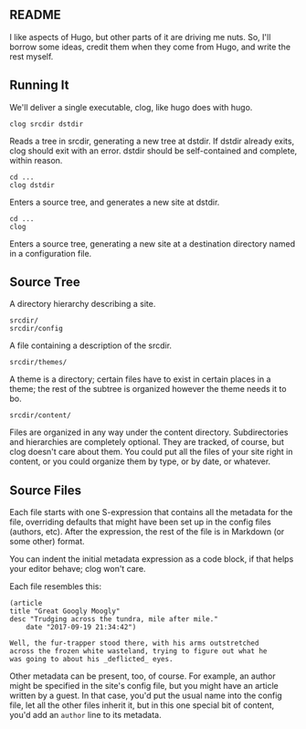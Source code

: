 README
------

I like aspects of Hugo, but other parts of it are driving me nuts.
So, I'll borrow some ideas, credit them when they come from Hugo,
and write the rest myself.

Running It
----------

We'll deliver a single executable, clog, like hugo does with hugo.

    clog srcdir dstdir

Reads a tree in srcdir, generating a new tree at dstdir.  If dstdir
already exits, clog should exit with an error.  dstdir should be
self-contained and complete, within reason.

    cd ...
    clog dstdir

Enters a source tree, and generates a new site at dstdir.

    cd ...
    clog

Enters a source tree, generating a new site at a destination
directory named in a configuration file.

Source Tree
-----------

A directory hierarchy describing a site.

    srcdir/
    srcdir/config

A file containing a description of the srcdir.

    srcdir/themes/

A theme is a directory; certain files have to exist in certain places
in a theme; the rest of the subtree is organized however the theme
needs it to bo.

    srcdir/content/

Files are organized in any way under the content directory.
Subdirectories and hierarchies are completely optional.  They are
tracked, of course, but clog doesn't care about them.  You could put
all the files of your site right in content, or you could organize
them by type, or by date, or whatever.

Source Files
------------

Each file starts with one S-expression that contains all the metadata
for the file, overriding defaults that might have been set up in the
config files (authors, etc).  After the expression, the rest of the
file is in Markdown (or some other) format.

You can indent the initial metadata expression as a code block, if
that helps your editor behave; clog won't care.

Each file resembles this:

    (article
	title "Great Googly Moogly"
	desc "Trudging across the tundra, mile after mile."
        date "2017-09-19 21:34:42")

    Well, the fur-trapper stood there, with his arms outstretched
    across the frozen white wasteland, trying to figure out what he
    was going to about his _deflicted_ eyes.

Other metadata can be present, too, of course.  For example, an author
might be specified in the site's config file, but you might have an
article written by a guest.  In that case, you'd put the usual name into
the config file, let all the other files inherit it, but in this one
special bit of content, you'd add an `author` line to its metadata.
